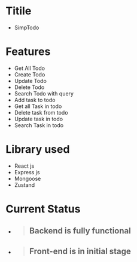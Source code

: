 # Titile

- SimpTodo

# Features

- Get All Todo
- Create Todo
- Update Todo
- Delete Todo
- Search Todo with query
- Add task to todo
- Get all Task in todo
- Delete task from todo
- Update task in todo
- Search Task in todo

# Library used

- React js
- Express js
- Mongoose
- Zustand

# Current Status

- > ## Backend is fully functional
- > ## Front-end is in initial stage
